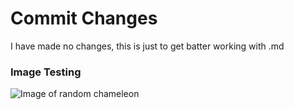 # Commit Changes 
I have made no changes, this is just to get batter working with .md

### Image Testing
![Image of random chameleon](https://letsenhance.io/static/8f5e523ee6b2479e26ecc91b9c25261e/1015f/MainAfter.jpg)
